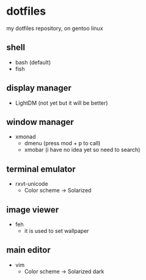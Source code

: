 # dotfiles
my dotfiles repository, on gentoo linux
## shell
- bash (default)
- fish
## display manager
- LightDM (not yet but it will be better)
## window manager
- xmonad
  - dmenu (press mod + p to call)
  - xmobar (i have no idea yet so need to search)
## terminal emulator
- rxvt-unicode
  - Color scheme              -> Solarized
## image viewer
- feh
  - it is used to set wallpaper
## main editor
- vim
  - Color scheme              -> Solarized dark
